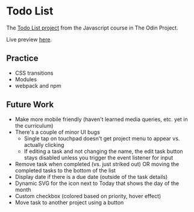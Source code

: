 # Todo List

The [Todo List project](https://www.theodinproject.com/paths/full-stack-javascript/courses/javascript/lessons/todo-list) from the Javascript course in The Odin Project.

Live preview [here](https://jennyrhee.github.io/todo-list/).

## Practice

- CSS transitions
- Modules
- webpack and npm

## Future Work

- Make more mobile friendly (haven't learned media queries, etc. yet in the curriculum)
- There's a couple of minor UI bugs
  - Single tap on touchpad doesn't get project menu to appear vs. actually clicking
  - If editing a task and not changing the name, the edit task button stays disabled unless you trigger the event listener for input
- Remove task when completed (vs. just striked out) OR moving the completed tasks to the bottom of the list
- Display date if there is a due date (outside of the task details)
- Dynamic SVG for the icon next to Today that shows the day of the month
- Custom checkbox (colored based on priority, hover effect)
- Move task to another project using a button
